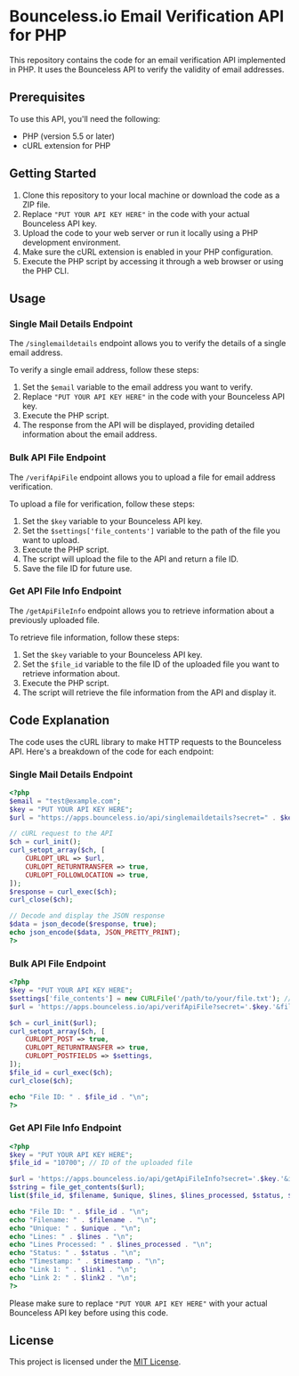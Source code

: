 
# Bounceless.io Email Verification API for PHP

This repository contains the code for an email verification API implemented in PHP. It uses the Bounceless API to verify the validity of email addresses.

## Prerequisites

To use this API, you'll need the following:

- PHP (version 5.5 or later)
- cURL extension for PHP

## Getting Started

1. Clone this repository to your local machine or download the code as a ZIP file.
2. Replace `"PUT YOUR API KEY HERE"` in the code with your actual Bounceless API key.
3. Upload the code to your web server or run it locally using a PHP development environment.
4. Make sure the cURL extension is enabled in your PHP configuration.
5. Execute the PHP script by accessing it through a web browser or using the PHP CLI.

## Usage

### Single Mail Details Endpoint

The `/singlemaildetails` endpoint allows you to verify the details of a single email address.

To verify a single email address, follow these steps:

1. Set the `$email` variable to the email address you want to verify.
2. Replace `"PUT YOUR API KEY HERE"` in the code with your Bounceless API key.
3. Execute the PHP script.
4. The response from the API will be displayed, providing detailed information about the email address.

### Bulk API File Endpoint

The `/verifApiFile` endpoint allows you to upload a file for email address verification.

To upload a file for verification, follow these steps:

1. Set the `$key` variable to your Bounceless API key.
2. Set the `$settings['file_contents']` variable to the path of the file you want to upload.
3. Execute the PHP script.
4. The script will upload the file to the API and return a file ID.
5. Save the file ID for future use.

### Get API File Info Endpoint

The `/getApiFileInfo` endpoint allows you to retrieve information about a previously uploaded file.

To retrieve file information, follow these steps:

1. Set the `$key` variable to your Bounceless API key.
2. Set the `$file_id` variable to the file ID of the uploaded file you want to retrieve information about.
3. Execute the PHP script.
4. The script will retrieve the file information from the API and display it.

## Code Explanation

The code uses the cURL library to make HTTP requests to the Bounceless API. Here's a breakdown of the code for each endpoint:

### Single Mail Details Endpoint

```php
<?php
$email = "test@example.com";
$key = "PUT YOUR API KEY HERE";
$url = "https://apps.bounceless.io/api/singlemaildetails?secret=" . $key . "&email=" . $email;

// cURL request to the API
$ch = curl_init();
curl_setopt_array($ch, [
    CURLOPT_URL => $url,
    CURLOPT_RETURNTRANSFER => true,
    CURLOPT_FOLLOWLOCATION => true,
]);
$response = curl_exec($ch);
curl_close($ch);

// Decode and display the JSON response
$data = json_decode($response, true);
echo json_encode($data, JSON_PRETTY_PRINT);
?>
```

### Bulk API File Endpoint

```php
<?php
$key = "PUT YOUR API KEY HERE";
$settings['file_contents'] = new CURLFile('/path/to/your/file.txt'); // path to your file
$url = 'https://apps.bounceless.io/api/verifApiFile?secret='.$key.'&filename=my_emails.txt';

$ch = curl_init($url);
curl_setopt_array($ch, [
    CURLOPT_POST => true,
    CURLOPT_RETURNTRANSFER => true,
    CURLOPT_POSTFIELDS => $settings,
]);
$file_id = curl_exec($ch);
curl_close($ch);

echo "File ID: " . $file_id . "\n";
?>
```

### Get API File Info Endpoint

```php
<?php
$key = "PUT YOUR API KEY HERE";
$file_id = "10700"; // ID of the uploaded file

$url = 'https://apps.bounceless.io/api/getApiFileInfo?secret='.$key.'&id='.$file_id;
$string = file_get_contents($url);
list($file_id, $filename, $unique, $lines, $lines_processed, $status, $timestamp, $link1, $link2) = explode('|', $string);

echo "File ID: " . $file_id . "\n";
echo "Filename: " . $filename . "\n";
echo "Unique: " . $unique . "\n";
echo "Lines: " . $lines . "\n";
echo "Lines Processed: " . $lines_processed . "\n";
echo "Status: " . $status . "\n";
echo "Timestamp: " . $timestamp . "\n";
echo "Link 1: " . $link1 . "\n";
echo "Link 2: " . $link2 . "\n";
?>
```

Please make sure to replace `"PUT YOUR API KEY HERE"` with your actual Bounceless API key before using this code.

## License

This project is licensed under the [MIT License](LICENSE).
```

